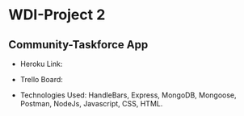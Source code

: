 # WDI-Project 2

## Community-Taskforce App

* Heroku Link:
* Trello Board:

* Technologies Used: HandleBars, Express, MongoDB, Mongoose, Postman, NodeJs, Javascript, CSS, HTML.


